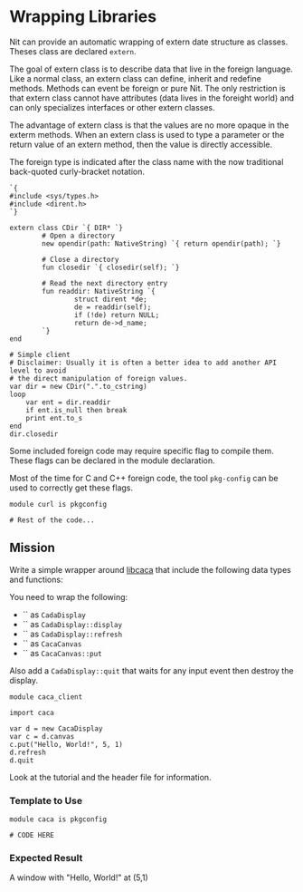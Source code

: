 # Wrapping Libraries

Nit can provide an automatic wrapping of extern date structure as classes.
Theses class are declared `extern`.

The goal of extern class is to describe data that live in the foreign language.
Like a normal class, an extern class can define, inherit and redefine methods.
Methods can event be foreign or pure Nit.
The only restriction is that extern class cannot have attributes (data lives in the foreight world) and can only specializes interfaces or other extern classes.

The advantage of extern class is that the values are no more opaque in the exterm methods.
When an extern class is used to type a parameter or the return value of an extern method,
then the value is directly accessible.

The foreign type is indicated after the class name with the now traditional back-quoted curly-bracket notation.

~~~nit
`{
#include <sys/types.h>
#include <dirent.h>
`}

extern class CDir `{ DIR* `}
        # Open a directory
        new opendir(path: NativeString) `{ return opendir(path); `}

        # Close a directory
        fun closedir `{ closedir(self); `}

        # Read the next directory entry
        fun readdir: NativeString `{
                struct dirent *de;
                de = readdir(self);
                if (!de) return NULL;
                return de->d_name;
        `}
end

# Simple client
# Disclaimer: Usually it is often a better idea to add another API level to avoid
# the direct manipulation of foreign values.
var dir = new CDir(".".to_cstring)
loop
	var ent = dir.readdir
	if ent.is_null then break
	print ent.to_s
end
dir.closedir
~~~

Some included foreign code may require specific flag to compile them.
These flags can be declared in the module declaration.

Most of the time for C and C++ foreign code, the tool `pkg-config` can be used to correctly get these flags.

~~~nit
module curl is pkgconfig

# Rest of the code...
~~~

## Mission

Write a simple wrapper around [libcaca](http://caca.zoy.org/doxygen/libcaca/caca_8h.html) that include the following data types and functions:

You need to wrap the following:

* `` as `CadaDisplay`
* `` as `CadaDisplay::display`
* `` as `CadaDisplay::refresh`
* `` as `CacaCanvas`
* `` as `CacaCanvas::put`

Also add a `CadaDisplay::quit` that waits for any input event then destroy the display.

~~~nit
module caca_client

import caca

var d = new CacaDisplay
var c = d.canvas
c.put("Hello, World!", 5, 1)
d.refresh
d.quit
~~~

Look at the tutorial and the header file for information.

### Template to Use

~~~nit
module caca is pkgconfig

# CODE HERE
~~~

### Expected Result

A window with "Hello, World!" at (5,1)
